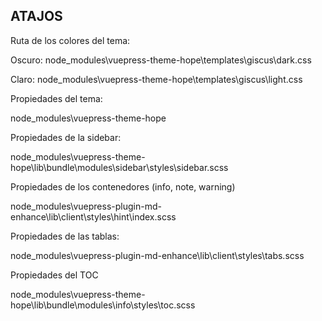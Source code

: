 ## ATAJOS

Ruta de los colores del tema:

Oscuro: node_modules\vuepress-theme-hope\templates\giscus\dark.css

Claro:  node_modules\vuepress-theme-hope\templates\giscus\light.css


Propiedades del tema:

node_modules\vuepress-theme-hope


Propiedades de la sidebar:

node_modules\vuepress-theme-hope\lib\bundle\modules\sidebar\styles\sidebar.scss

Propiedades de los contenedores (info, note, warning)

node_modules\vuepress-plugin-md-enhance\lib\client\styles\hint\index.scss

Propiedades de las tablas:

node_modules\vuepress-plugin-md-enhance\lib\client\styles\tabs.scss

Propiedades del TOC

node_modules\vuepress-theme-hope\lib\bundle\modules\info\styles\toc.scss
